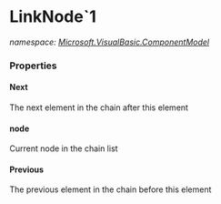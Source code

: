 ﻿# LinkNode`1
_namespace: [Microsoft.VisualBasic.ComponentModel](./index.md)_






### Properties

#### Next
The next element in the chain after this element
#### node
Current node in the chain list
#### Previous
The previous element in the chain before this element
